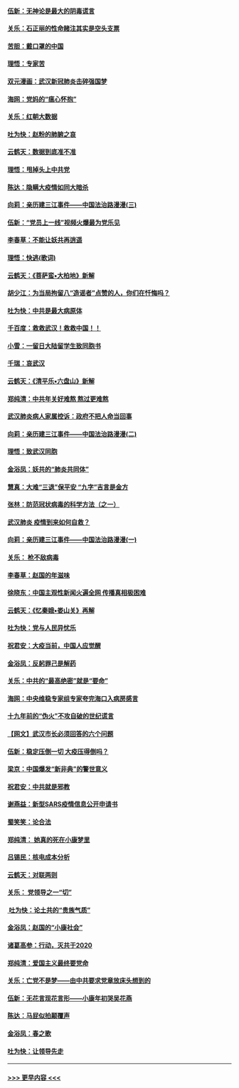 #### [伍新：无神论是最大的阴毒谎言](../pages/nsc993/n11846129.md?t=02070333) 
#### [关乐：石正丽的性命赌注其实是空头支票](../pages/nsc993/n11846109.md?t=02070333) 
#### [苦胆：戴口罩的中国](../pages/nsc993/n11845576.md?t=02070333) 
#### [理悟：专家苦](../pages/nsc993/n11845564.md?t=02070333) 
#### [双元漫画：武汉新冠肺炎击碎强国梦](../pages/nsc993/n11843320.md?t=02070333) 
#### [海网：党妈的“瘟心怀抱”](../pages/nsc993/n11840740.md?t=02070333) 
#### [关乐：红朝大数据](../pages/nsc993/n11840675.md?t=02070333) 
#### [吐为快：赵粉的肺腑之哀](../pages/nsc993/n11840618.md?t=02070333) 
#### [云鹤天：数据到底准不准](../pages/nsc993/n11840325.md?t=02070333) 
#### [理悟：甩掉头上中共党](../pages/nsc993/n11838826.md?t=02070333) 
#### [陈达：隐瞒大疫情如同大暗杀](../pages/nsc993/n11838771.md?t=02070333) 
#### [向莉：亲历建三江事件——中国法治路漫漫(三)](../pages/nsc993/n11831825.md?t=02070333) 
#### [伍新：“党员上一线”视频火爆最为党乐见](../pages/nsc993/n11838200.md?t=02070333) 
#### [李春草：不能让妖共再逍遥](../pages/nsc993/n11838102.md?t=02070333) 
#### [理悟：快逃(歌词)](../pages/nsc993/n11838083.md?t=02070333) 
#### [云鹤天：《菩萨蛮▪大柏地》新解](../pages/nsc993/n11838059.md?t=02070333) 
#### [胡少江：为当局拘留八“造谣者”点赞的人，你们在忏悔吗？](../pages/nsc993/n11836801.md?t=02070333) 
#### [吐为快：中共是最大病原体](../pages/nsc993/n11836748.md?t=02070333) 
#### [千百度：救救武汉！救救中国！！](../pages/nsc993/n11836145.md?t=02070333) 
#### [小雪：一留日大陆留学生致同胞书](../pages/nsc993/n11834624.md?t=02070333) 
#### [千瑞：哀武汉](../pages/nsc993/n11833647.md?t=02070333) 
#### [云鹤天：《清平乐▪六盘山》新解](../pages/nsc993/n11833611.md?t=02070333) 
#### [郑纯清：中共年关好难熬 熬过更难熬](../pages/nsc993/n11833489.md?t=02070333) 
#### [武汉肺炎病人家属控诉：政府不把人命当回事](../pages/nsc993/n11833205.md?t=02070333) 
#### [向莉：亲历建三江事件——中国法治路漫漫(二)](../pages/nsc993/n11829102.md?t=02070333) 
#### [理悟：致武汉同胞](../pages/nsc993/n11831522.md?t=02070333) 
#### [金浴凤：妖共的“肺炎共同体”](../pages/nsc993/n11829448.md?t=02070333) 
#### [慧真：大难“三退”保平安 “九字”吉言是金方](../pages/nsc993/n11829501.md?t=02070333) 
#### [张林：防范冠状病毒的科学方法（之一）](../pages/nsc993/n11828618.md?t=02070333) 
#### [武汉肺炎 疫情到来如何自救？](../pages/nsc993/n11827632.md?t=02070333) 
#### [向莉：亲历建三江事件——中国法治路漫漫(一)](../pages/nsc993/n11827190.md?t=02070333) 
#### [关乐： 枪不敌病毒](../pages/nsc993/n11826746.md?t=02070333) 
#### [李春草：赵国的年滋味](../pages/nsc993/n11826321.md?t=02070333) 
#### [徐晓东：中国主观性新闻火遍全网 传播真相极困难](../pages/nsc993/n11826508.md?t=02070333) 
#### [云鹤天：《忆秦娥▪娄山关》再解](../pages/nsc993/n11824682.md?t=02070333) 
#### [吐为快：党与人民异忧乐](../pages/nsc993/n11824660.md?t=02070333) 
#### [祝君安：大疫当前，中国人应觉醒](../pages/nsc993/n11821946.md?t=02070333) 
#### [金浴凤：反躬罪己是解药](../pages/nsc993/n11820280.md?t=02070333) 
#### [关乐：中共的“最高绝密”就是“要命”](../pages/nsc993/n11816946.md?t=02070333) 
#### [海网：中央维稳专家组专家夸完海口入病房感言](../pages/nsc993/n11815138.md?t=02070333) 
#### [十九年前的“伪火”不攻自破的世纪谎言](../pages/nsc993/n11813238.md?t=02070333) 
#### [【网文】武汉市长必须回答的六个问题](../pages/nsc993/n11813848.md?t=02070333) 
#### [伍新：稳定压倒一切 大疫压得倒吗？](../pages/nsc993/n11812634.md?t=02070333) 
#### [梁京：中国爆发“新非典”的警世意义](../pages/nsc993/n11812554.md?t=02070333) 
#### [祝君安：中共就是邪教](../pages/nsc993/n11812431.md?t=02070333) 
#### [谢燕益：新型SARS疫情信息公开申请书](../pages/nsc993/n11808840.md?t=02070333) 
#### [蜀笑笑：论合法](../pages/nsc993/n11808064.md?t=02070333) 
#### [郑纯清： 她真的死在小康梦里](../pages/nsc993/n11806623.md?t=02070333) 
#### [吕锡民：核电成本分析](../pages/nsc993/n11806284.md?t=02070333) 
#### [云鹤天：对联两则](../pages/nsc993/n11805957.md?t=02070333) 
#### [关乐： 党领导之一“切”](../pages/nsc993/n11804505.md?t=02070333) 
#### [ 吐为快：论土共的“贵族气质”](../pages/nsc993/n11804490.md?t=02070333) 
#### [金浴凤：赵国的“小康社会”](../pages/nsc993/n11804452.md?t=02070333) 
#### [诸葛高参：行动，灭共于2020](../pages/nsc993/n11804120.md?t=02070333) 
#### [郑纯清：爱国主义最终要党命](../pages/nsc993/n11802197.md?t=02070333) 
#### [关乐：亡党不是梦——由中共要求党章放床头想到的](../pages/nsc993/n11802156.md?t=02070333) 
#### [伍新：无花言现花言形——小康年初哭吴花燕](../pages/nsc993/n11800044.md?t=02070333) 
#### [陈达：马屁似拍颠覆声](../pages/nsc993/n11800010.md?t=02070333) 
#### [金浴凤：春之歌](../pages/nsc993/n11797687.md?t=02070333) 
#### [吐为快：让领导先走](../pages/nsc993/n11797512.md?t=02070333) 

----
#### [ >>> 更早内容 <<< ](../indexes/nsc993-earlier.md)
